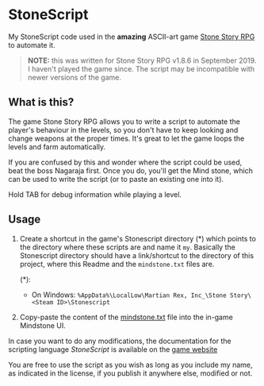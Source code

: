 StoneScript
===========

My StoneScript code used in the **amazing** ASCII-art game [Stone Story
RPG](https://store.steampowered.com/app/603390/Stone_Story_RPG/)
to automate it.

> **NOTE:** this was written for Stone Story RPG v1.8.6 in September 2019. I
> haven't played the game since. The script may be incompatible with newer
> versions of the game.


What is this?
----------------------------------------

The game Stone Story RPG allows you to write a script to automate the player's
behaviour in the levels, so you don't have to keep looking and change weapons
at the proper times. It's great to let the game loops the levels and farm
automatically.

If you are confused by this and wonder where the script could be used, beat
the boss Nagaraja first. Once you do, you'll get the Mind stone, which can
be used to write the script (or to paste an existing one into it).

Hold TAB for debug information while playing a level.


Usage
----------------------------------------

1. Create a shortcut in the game's Stonescript directory (\*) which points
   to the directory where these scripts are and name it `my`. Basically the
   Stonescript directory should have a link/shortcut to the directory of this
   project, where this Readme and the `mindstone.txt` files are.
   
   (\*):
   
   - On Windows: `%AppData%\LocalLow\Martian Rex, Inc_\Stone Story\<Steam ID>\Stonescript`
   
1. Copy-paste the content of the
  [mindstone.txt](https://raw.githubusercontent.com/TheMatjaz/StoneScript/master/mindstone.txt)
  file into the in-game Mindstone UI.

In case you want to do any modifications, the documentation for the
scripting language _StoneScript_ is available on the [game
website](http://stonestoryrpg.com/stonescript/manual.html)

You are free to use the script as you wish as long as you include my name,
as indicated in the license, if you publish it anywhere else, modified or not.
